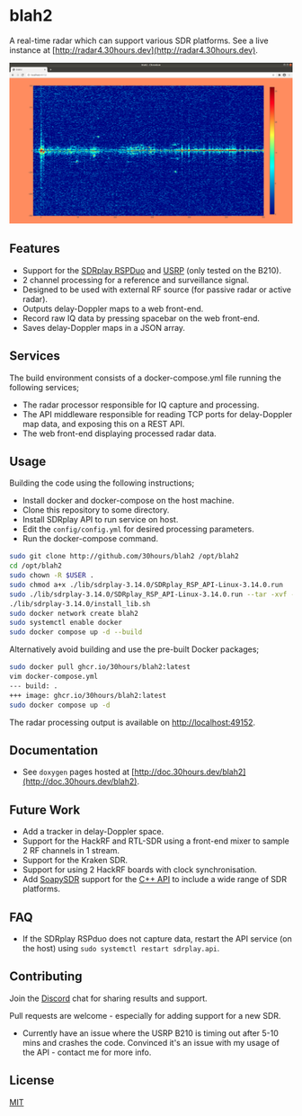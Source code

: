 # blah2

A real-time radar which can support various SDR platforms. See a live instance at [http://radar4.30hours.dev](http://radar4.30hours.dev).

![blah2 example display](./example.png "blah2")

## Features

- Support for the [SDRplay RSPDuo](https://www.sdrplay.com/rspduo/) and [USRP](https://www.ettus.com/products/) (only tested on the B210).
- 2 channel processing for a reference and surveillance signal.
- Designed to be used with external RF source (for passive radar or active radar).
- Outputs delay-Doppler maps to a web front-end.
- Record raw IQ data by pressing spacebar on the web front-end.
- Saves delay-Doppler maps in a JSON array.

## Services

The build environment consists of a docker-compose.yml file running the following services;

- The radar processor responsible for IQ capture and processing.
- The API middleware responsible for reading TCP ports for delay-Doppler map data, and exposing this on a REST API.
- The web front-end displaying processed radar data.

## Usage

Building the code using the following instructions; 

- Install docker and docker-compose on the host machine.
- Clone this repository to some directory.
- Install SDRplay API to run service on host.
- Edit the `config/config.yml` for desired processing parameters.
- Run the docker-compose command.

```bash
sudo git clone http://github.com/30hours/blah2 /opt/blah2
cd /opt/blah2
sudo chown -R $USER .
sudo chmod a+x ./lib/sdrplay-3.14.0/SDRplay_RSP_API-Linux-3.14.0.run
sudo ./lib/sdrplay-3.14.0/SDRplay_RSP_API-Linux-3.14.0.run --tar -xvf -C ./lib/sdrplay-3.14.0
./lib/sdrplay-3.14.0/install_lib.sh
sudo docker network create blah2
sudo systemctl enable docker
sudo docker compose up -d --build
```

Alternatively avoid building and use the pre-built Docker packages;

```bash
sudo docker pull ghcr.io/30hours/blah2:latest
vim docker-compose.yml
--- build: .
+++ image: ghcr.io/30hours/blah2:latest
sudo docker compose up -d
```

The radar processing output is available on [http://localhost:49152](http://localhost:49152).

## Documentation

- See `doxygen` pages hosted at [http://doc.30hours.dev/blah2](http://doc.30hours.dev/blah2).

## Future Work

- Add a tracker in delay-Doppler space.
- Support for the HackRF and RTL-SDR using a front-end mixer to sample 2 RF channels in 1 stream.
- Support for the Kraken SDR.
- Support for using 2 HackRF boards with clock synchronisation.
- Add [SoapySDR](https://github.com/pothosware/SoapySDR) support for the [C++ API](https://github.com/pothosware/SoapySDR/wiki/Cpp_API_Example) to include a wide range of SDR platforms.

## FAQ

- If the SDRplay RSPduo does not capture data, restart the API service (on the host) using `sudo systemctl restart sdrplay.api`.

## Contributing

Join the [Discord](https://discord.gg/ewNQbeK5Zn) chat for sharing results and support.

Pull requests are welcome - especially for adding support for a new SDR. 

- Currently have an issue where the USRP B210 is timing out after 5-10 mins and crashes the code. Convinced it's an issue with my usage of the API - contact me for more info.

## License

[MIT](https://choosealicense.com/licenses/mit/)
